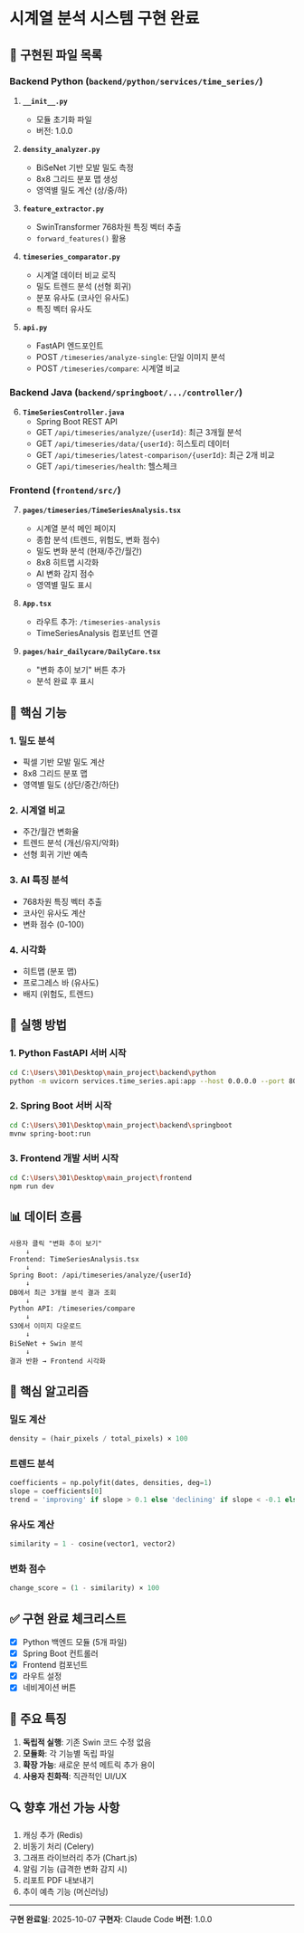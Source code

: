 # 시계열 분석 시스템 구현 완료

## 📁 구현된 파일 목록

### Backend Python (`backend/python/services/time_series/`)

1. **`__init__.py`**
   - 모듈 초기화 파일
   - 버전: 1.0.0

2. **`density_analyzer.py`**
   - BiSeNet 기반 모발 밀도 측정
   - 8x8 그리드 분포 맵 생성
   - 영역별 밀도 계산 (상/중/하)

3. **`feature_extractor.py`**
   - SwinTransformer 768차원 특징 벡터 추출
   - `forward_features()` 활용

4. **`timeseries_comparator.py`**
   - 시계열 데이터 비교 로직
   - 밀도 트렌드 분석 (선형 회귀)
   - 분포 유사도 (코사인 유사도)
   - 특징 벡터 유사도

5. **`api.py`**
   - FastAPI 엔드포인트
   - POST `/timeseries/analyze-single`: 단일 이미지 분석
   - POST `/timeseries/compare`: 시계열 비교

### Backend Java (`backend/springboot/.../controller/`)

6. **`TimeSeriesController.java`**
   - Spring Boot REST API
   - GET `/api/timeseries/analyze/{userId}`: 최근 3개월 분석
   - GET `/api/timeseries/data/{userId}`: 히스토리 데이터
   - GET `/api/timeseries/latest-comparison/{userId}`: 최근 2개 비교
   - GET `/api/timeseries/health`: 헬스체크

### Frontend (`frontend/src/`)

7. **`pages/timeseries/TimeSeriesAnalysis.tsx`**
   - 시계열 분석 메인 페이지
   - 종합 분석 (트렌드, 위험도, 변화 점수)
   - 밀도 변화 분석 (현재/주간/월간)
   - 8x8 히트맵 시각화
   - AI 변화 감지 점수
   - 영역별 밀도 표시

8. **`App.tsx`**
   - 라우트 추가: `/timeseries-analysis`
   - TimeSeriesAnalysis 컴포넌트 연결

9. **`pages/hair_dailycare/DailyCare.tsx`**
   - "변화 추이 보기" 버튼 추가
   - 분석 완료 후 표시

## 🔧 핵심 기능

### 1. 밀도 분석
- 픽셀 기반 모발 밀도 계산
- 8x8 그리드 분포 맵
- 영역별 밀도 (상단/중간/하단)

### 2. 시계열 비교
- 주간/월간 변화율
- 트렌드 분석 (개선/유지/악화)
- 선형 회귀 기반 예측

### 3. AI 특징 분석
- 768차원 특징 벡터 추출
- 코사인 유사도 계산
- 변화 점수 (0-100)

### 4. 시각화
- 히트맵 (분포 맵)
- 프로그레스 바 (유사도)
- 배지 (위험도, 트렌드)

## 🚀 실행 방법

### 1. Python FastAPI 서버 시작
```bash
cd C:\Users\301\Desktop\main_project\backend\python
python -m uvicorn services.time_series.api:app --host 0.0.0.0 --port 8001 --reload
```

### 2. Spring Boot 서버 시작
```bash
cd C:\Users\301\Desktop\main_project\backend\springboot
mvnw spring-boot:run
```

### 3. Frontend 개발 서버 시작
```bash
cd C:\Users\301\Desktop\main_project\frontend
npm run dev
```

## 📊 데이터 흐름

```
사용자 클릭 "변화 추이 보기"
    ↓
Frontend: TimeSeriesAnalysis.tsx
    ↓
Spring Boot: /api/timeseries/analyze/{userId}
    ↓
DB에서 최근 3개월 분석 결과 조회
    ↓
Python API: /timeseries/compare
    ↓
S3에서 이미지 다운로드
    ↓
BiSeNet + Swin 분석
    ↓
결과 반환 → Frontend 시각화
```

## 🎯 핵심 알고리즘

### 밀도 계산
```python
density = (hair_pixels / total_pixels) × 100
```

### 트렌드 분석
```python
coefficients = np.polyfit(dates, densities, deg=1)
slope = coefficients[0]
trend = 'improving' if slope > 0.1 else 'declining' if slope < -0.1 else 'stable'
```

### 유사도 계산
```python
similarity = 1 - cosine(vector1, vector2)
```

### 변화 점수
```python
change_score = (1 - similarity) × 100
```

## ✅ 구현 완료 체크리스트

- [x] Python 백엔드 모듈 (5개 파일)
- [x] Spring Boot 컨트롤러
- [x] Frontend 컴포넌트
- [x] 라우트 설정
- [x] 네비게이션 버튼

## 📝 주요 특징

1. **독립적 실행**: 기존 Swin 코드 수정 없음
2. **모듈화**: 각 기능별 독립 파일
3. **확장 가능**: 새로운 분석 메트릭 추가 용이
4. **사용자 친화적**: 직관적인 UI/UX

## 🔍 향후 개선 가능 사항

1. 캐싱 추가 (Redis)
2. 비동기 처리 (Celery)
3. 그래프 라이브러리 추가 (Chart.js)
4. 알림 기능 (급격한 변화 감지 시)
5. 리포트 PDF 내보내기
6. 추이 예측 기능 (머신러닝)

---

**구현 완료일**: 2025-10-07
**구현자**: Claude Code
**버전**: 1.0.0
